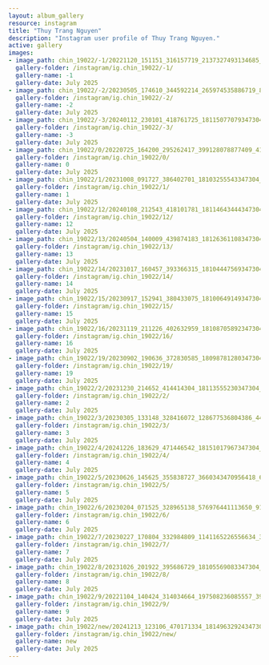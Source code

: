 ```yaml
---
layout: album_gallery
resource: instagram
title: "Thuy Trang Nguyen"
description: "Instagram user profile of Thuy Trang Nguyen."
active: gallery
images:
- image_path: chin_19022/-1/20221120_151151_316157719_2137327493134685_3187302902173809504_n.jpg
  gallery-folder: /instagram/ig.chin_19022/-1/
  gallery-name: -1
  gallery-date: July 2025
- image_path: chin_19022/-2/20230505_174610_344592214_265974535886719_8053597490844474141_n.jpg
  gallery-folder: /instagram/ig.chin_19022/-2/
  gallery-name: -2
  gallery-date: July 2025
- image_path: chin_19022/-3/20240112_230101_418761725_18115077079347304_7387231783304621141_n.jpg
  gallery-folder: /instagram/ig.chin_19022/-3/
  gallery-name: -3
  gallery-date: July 2025
- image_path: chin_19022/0/20220725_164200_295262417_399128078877409_4195616797916746639_n.jpg
  gallery-folder: /instagram/ig.chin_19022/0/
  gallery-name: 0
  gallery-date: July 2025
- image_path: chin_19022/1/20231008_091727_386402701_18103255543347304_3926112420299722910_n.jpg
  gallery-folder: /instagram/ig.chin_19022/1/
  gallery-name: 1
  gallery-date: July 2025
- image_path: chin_19022/12/20240108_212543_418101781_18114643444347304_4921513245378448498_n.jpg
  gallery-folder: /instagram/ig.chin_19022/12/
  gallery-name: 12
  gallery-date: July 2025
- image_path: chin_19022/13/20240504_140009_439874183_18126361108347304_3664418564924185184_n.jpg
  gallery-folder: /instagram/ig.chin_19022/13/
  gallery-name: 13
  gallery-date: July 2025
- image_path: chin_19022/14/20231017_160457_393366315_18104447569347304_5475876978818133464_n.jpg
  gallery-folder: /instagram/ig.chin_19022/14/
  gallery-name: 14
  gallery-date: July 2025
- image_path: chin_19022/15/20230917_152941_380433075_18100649149347304_6485903381336918063_n.jpg
  gallery-folder: /instagram/ig.chin_19022/15/
  gallery-name: 15
  gallery-date: July 2025
- image_path: chin_19022/16/20231119_211226_402632959_18108705892347304_4086106354804876555_n.jpg
  gallery-folder: /instagram/ig.chin_19022/16/
  gallery-name: 16
  gallery-date: July 2025
- image_path: chin_19022/19/20230902_190636_372830585_18098781280347304_8059216757267921441_n.jpg
  gallery-folder: /instagram/ig.chin_19022/19/
  gallery-name: 19
  gallery-date: July 2025
- image_path: chin_19022/2/20231230_214652_414414304_18113555230347304_7472199744465468553_n.jpg
  gallery-folder: /instagram/ig.chin_19022/2/
  gallery-name: 2
  gallery-date: July 2025
- image_path: chin_19022/3/20230305_133148_328416072_128677536804386_4476446607703061893_n.jpg
  gallery-folder: /instagram/ig.chin_19022/3/
  gallery-name: 3
  gallery-date: July 2025
- image_path: chin_19022/4/20241226_183629_471446542_18151017967347304_1212661555612943937_n.jpg
  gallery-folder: /instagram/ig.chin_19022/4/
  gallery-name: 4
  gallery-date: July 2025
- image_path: chin_19022/5/20230626_145625_355838727_3660343470956418_617010253700792972_n.jpg
  gallery-folder: /instagram/ig.chin_19022/5/
  gallery-name: 5
  gallery-date: July 2025
- image_path: chin_19022/6/20230204_071525_328965138_576976441113650_9182618969480392456_n.jpg
  gallery-folder: /instagram/ig.chin_19022/6/
  gallery-name: 6
  gallery-date: July 2025
- image_path: chin_19022/7/20230227_170804_332984809_1141165226556634_3664591548341797486_n.jpg
  gallery-folder: /instagram/ig.chin_19022/7/
  gallery-name: 7
  gallery-date: July 2025
- image_path: chin_19022/8/20231026_201922_395686729_18105569083347304_3423591809535820485_n.jpg
  gallery-folder: /instagram/ig.chin_19022/8/
  gallery-name: 8
  gallery-date: July 2025
- image_path: chin_19022/9/20221104_140424_314034664_197508236085557_3954047171811509680_n.jpg
  gallery-folder: /instagram/ig.chin_19022/9/
  gallery-name: 9
  gallery-date: July 2025
- image_path: chin_19022/new/20241213_123106_470171334_18149632924347304_2965713106770758940_n.jpg
  gallery-folder: /instagram/ig.chin_19022/new/
  gallery-name: new
  gallery-date: July 2025
---
```

